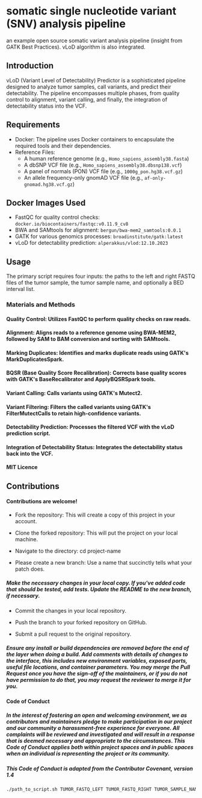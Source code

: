 # somatic single nucleotide variant (SNV) analysis pipeline
an example open source somatic variant analysis pipeline (insight from GATK Best Practices). vLoD algorithm is also integrated.

## Introduction

vLoD (Variant Level of Detectability) Predictor is a sophisticated pipeline designed to analyze tumor samples, call variants, and predict their detectability. The pipeline encompasses multiple phases, from quality control to alignment, variant calling, and finally, the integration of detectability status into the VCF.

## Requirements

- Docker: The pipeline uses Docker containers to encapsulate the required tools and their dependencies.
- Reference Files:
  - A human reference genome (e.g., `Homo_sapiens_assembly38.fasta`)
  - A dbSNP VCF file (e.g., `Homo_sapiens_assembly38.dbsnp138.vcf`)
  - A panel of normals (PON) VCF file (e.g., `1000g_pon.hg38.vcf.gz`)
  - An allele frequency-only gnomAD VCF file (e.g., `af-only-gnomad.hg38.vcf.gz`)

## Docker Images Used

- FastQC for quality control checks: `docker.io/biocontainers/fastqc:v0.11.9_cv8`
- BWA and SAMtools for alignment: `bergun/bwa-mem2_samtools:0.0.1`
- GATK for various genomics processes: `broadinstitute/gatk:latest`
- vLoD for detectability prediction: `alperakkus/vlod:12.10.2023`

## Usage

The primary script requires four inputs: the paths to the left and right FASTQ files of the tumor sample, the tumor sample name, and optionally a BED interval list. 

### Materials and Methods
#### Quality Control: Utilizes FastQC to perform quality checks on raw reads.
#### Alignment: Aligns reads to a reference genome using BWA-MEM2, followed by SAM to BAM conversion and sorting with SAMtools.
#### Marking Duplicates: Identifies and marks duplicate reads using GATK's MarkDuplicatesSpark.
#### BQSR (Base Quality Score Recalibration): Corrects base quality scores with GATK's BaseRecalibrator and ApplyBQSRSpark tools.
#### Variant Calling: Calls variants using GATK's Mutect2.
#### Variant Filtering: Filters the called variants using GATK's FilterMutectCalls to retain high-confidence variants.
#### Detectability Prediction: Processes the filtered VCF with the vLoD prediction script.
#### Integration of Detectability Status: Integrates the detectability status back into the VCF.
#### MIT Licence

## Contributions
#### Contributions are welcome!
- Fork the repository: This will create a copy of this project in your account.

- Clone the forked repository: This will put the project on your local machine.

- Navigate to the directory: cd project-name

- Please create a new branch: Use a name that succinctly tells what your patch does.

##### Make the necessary changes in your local copy. If you've added code that should be tested, add tests. Update the README to the new branch, if necessary.

- Commit the changes in your local repository.

- Push the branch to your forked repository on GitHub.

- Submit a pull request to the original repository.

##### Ensure any install or build dependencies are removed before the end of the layer when doing a build. Add comments with details of changes to the interface, this includes new environment variables, exposed ports, useful file locations, and container parameters. You may merge the Pull Request once you have the sign-off of the maintainers, or if you do not have permission to do that, you may request the reviewer to merge it for you.

#### Code of Conduct

##### In the interest of fostering an open and welcoming environment, we as contributors and maintainers pledge to make participation in our project and our community a harassment-free experience for everyone. All complaints will be reviewed and investigated and will result in a response that is deemed necessary and appropriate to the circumstances. This Code of Conduct applies both within project spaces and in public spaces when an individual is representing the project or its community. 

##### This Code of Conduct is adapted from the Contributor Covenant, version 1.4

```bash
./path_to_script.sh TUMOR_FASTQ_LEFT TUMOR_FASTQ_RIGHT TUMOR_SAMPLE_NAME [BED_INTERVAL_LIST]
